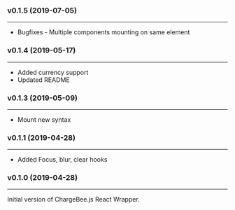 ### v0.1.5 (2019-07-05)
* * *
* Bugfixes - Multiple components mounting on same element

### v0.1.4 (2019-05-17)
* * *
* Added currency support
* Updated README

### v0.1.3 (2019-05-09)
* * *
* Mount new syntax

### v0.1.1  (2019-04-28)
* * *
* Added Focus, blur, clear hooks

### v0.1.0  (2019-04-28)
* * *
Initial version of ChargeBee.js React Wrapper.

